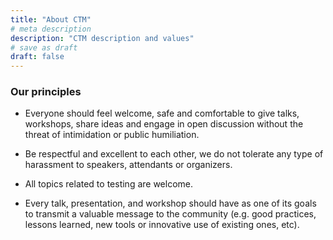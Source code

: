 ```yaml
---
title: "About CTM"
# meta description
description: "CTM description and values"
# save as draft
draft: false
---
```


### Our principles

- Everyone should feel welcome, safe and comfortable to give talks, workshops, share
  ideas and engage in open discussion without the threat of intimidation or public 
  humiliation.

- Be respectful and excellent to each other, we do not tolerate any type of 
  harassment to speakers, attendants or organizers.

- All topics related to testing are welcome.

- Every talk, presentation, and workshop should have as one of its goals to
  transmit a valuable message to the community (e.g. good practices, lessons 
  learned, new tools or innovative use of existing ones, etc).
